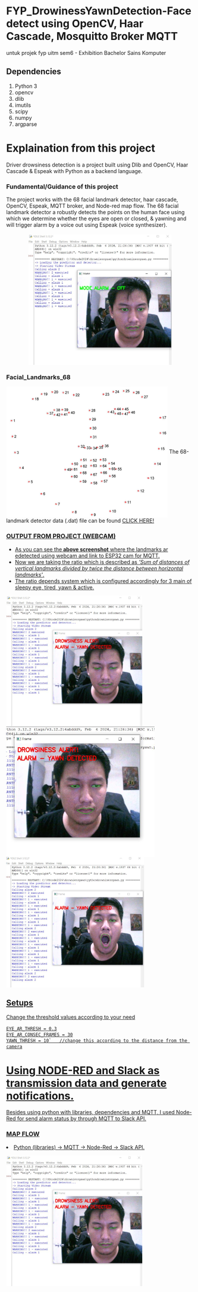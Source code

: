 # FYP_DrowinessYawnDetection-Face detect using OpenCV, Haar Cascade, Mosquitto Broker MQTT
untuk projek fyp uitm sem6 - Exhibition Bachelor Sains Komputer

## Dependencies
1. Python 3
2. opencv
3. dlib
4. imutils
5. scipy
6. numpy
7. argparse

# Explaination from this project
Driver drowsiness detection is a project built using Dlib and OpenCV, Haar Cascade & Espeak with Python as a backend language.
<h3>Fundamental/Guidance of this project</h3>
The project works with the 68 facial landmark detector, haar cascade, OpenCV, Espeak, MQTT broker, and Node-red map flow.
The 68 facial landmark detector a robustly detects the points on the human face using which 
we determine whether the eyes are open or closed, & yawning and will trigger alarm by a voice out using Espeak (voice synthesizer).</br></br>
<center><img src="https://github.com/MirzaAzhar172/FYP_DrowinessYawnDetection-Face/blob/main/mode%20alarm%20off.JPG?raw=true" align="center" height="350"></center>
<h3>Facial_Landmarks_68</h3>
<img src="https://github.com/MirzaAzhar172/FYP_DrowinessYawnDetection-Face/blob/main/68-facial-landmarks.png?raw=true" align="center" height="350">
The 68-landmark detector data (.dat) file can be found <a href="https://github.com/Arijit1080/Drowsiness-and-Yawn-Detection-with-voice-alert-using-Dlib/blob/master/shape_predictor_68_face_landmarks.dat"> CLICK HERE!

<h3>OUTPUT FROM PROJECT (WEBCAM)</h3>
<ul><li>As you can see the<b> above screenshot</b> where the landmarks ar edetected using webcam and link to ESP32 cam for MQTT.
<li>Now we are taking the ratio which is described as <i>'Sum of distances of vertical landmarks divided by twice the distance between horizontal landmarks'</i>.
<li>The ratio depends system which is configured accordingly for 3 main  of sleepy eye, tired, yawn & active.</ul>
<p><img src="https://github.com/MirzaAzhar172/FYP_DrowinessYawnDetection-Face/blob/main/drowsiness.JPG?raw=true" align="center" height="350">
<img src="https://github.com/MirzaAzhar172/FYP_DrowinessYawnDetection-Face/blob/main/Capture.JPG?raw=true" align="center" height="350">
<img src="https://github.com/MirzaAzhar172/FYP_DrowinessYawnDetection-Face/blob/main/yawn.JPG?raw=true" align="center" height="350">

## Setups

Change the threshold values according to your need
```
EYE_AR_THRESH = 0.3
EYE_AR_CONSEC_FRAMES = 30
YAWN_THRESH = 10`	//change this according to the distance from the camera
```
# Using NODE-RED and Slack as transmission data and generate notifications.
Besides using python with libraries, dependencies and MQTT, I used Node-Red for send alarm status by through MQTT to Slack API.
<h3>MAP FLOW</h3>
<li>Python (libraries) -> MQTT -> Node-Red -> Slack API.</ul>
<p><img src="https://github.com/MirzaAzhar172/FYP_DrowinessYawnDetection-Face/blob/main/drowsiness.JPG?raw=true" align="center" height="350">
